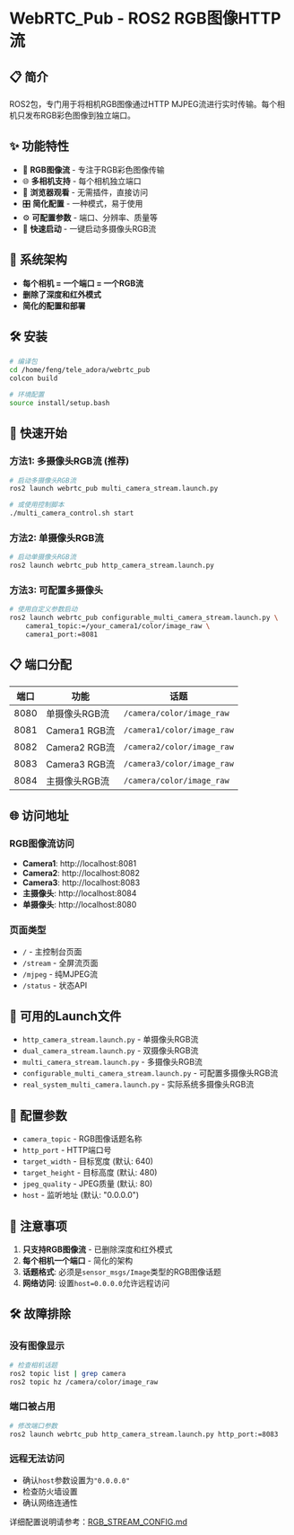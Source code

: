 # WebRTC_Pub - ROS2 RGB图像HTTP流

## 📋 简介
ROS2包，专门用于将相机RGB图像通过HTTP MJPEG流进行实时传输。每个相机只发布RGB彩色图像到独立端口。

## ✨ 功能特性
- 🎥 **RGB图像流** - 专注于RGB彩色图像传输
- 🌐 **多相机支持** - 每个相机独立端口
- 📱 **浏览器观看** - 无需插件，直接访问
- 🎛️ **简化配置** - 一种模式，易于使用
- ⚙️ **可配置参数** - 端口、分辨率、质量等
- 🚀 **快速启动** - 一键启动多摄像头RGB流

## 🔄 系统架构
- **每个相机 = 一个端口 = 一个RGB流**
- **删除了深度和红外模式**
- **简化的配置和部署**

## 🛠️ 安装

```bash
# 编译包
cd /home/feng/tele_adora/webrtc_pub
colcon build

# 环境配置
source install/setup.bash
```

## 🚀 快速开始

### 方法1: 多摄像头RGB流 (推荐)
```bash
# 启动多摄像头RGB流
ros2 launch webrtc_pub multi_camera_stream.launch.py

# 或使用控制脚本
./multi_camera_control.sh start
```

### 方法2: 单摄像头RGB流
```bash
# 启动单摄像头RGB流
ros2 launch webrtc_pub http_camera_stream.launch.py
```

### 方法3: 可配置多摄像头
```bash
# 使用自定义参数启动
ros2 launch webrtc_pub configurable_multi_camera_stream.launch.py \
    camera1_topic:=/your_camera1/color/image_raw \
    camera1_port:=8081
```

## 📋 端口分配

| 端口 | 功能 | 话题 |
|-----|------|------|
| 8080 | 单摄像头RGB流 | `/camera/color/image_raw` |
| 8081 | Camera1 RGB流 | `/camera1/color/image_raw` |
| 8082 | Camera2 RGB流 | `/camera2/color/image_raw` |
| 8083 | Camera3 RGB流 | `/camera3/color/image_raw` |
| 8084 | 主摄像头RGB流 | `/camera/color/image_raw` |

## 🌐 访问地址

### RGB图像流访问
- **Camera1**: http://localhost:8081
- **Camera2**: http://localhost:8082  
- **Camera3**: http://localhost:8083
- **主摄像头**: http://localhost:8084
- **单摄像头**: http://localhost:8080

### 页面类型
- `/` - 主控制台页面
- `/stream` - 全屏流页面
- `/mjpeg` - 纯MJPEG流
- `/status` - 状态API

## 📂 可用的Launch文件

- `http_camera_stream.launch.py` - 单摄像头RGB流
- `dual_camera_stream.launch.py` - 双摄像头RGB流
- `multi_camera_stream.launch.py` - 多摄像头RGB流
- `configurable_multi_camera_stream.launch.py` - 可配置多摄像头RGB流
- `real_system_multi_camera.launch.py` - 实际系统多摄像头RGB流

## 🔧 配置参数

- `camera_topic` - RGB图像话题名称
- `http_port` - HTTP端口号
- `target_width` - 目标宽度 (默认: 640)
- `target_height` - 目标高度 (默认: 480)
- `jpeg_quality` - JPEG质量 (默认: 80)
- `host` - 监听地址 (默认: "0.0.0.0")

## 📝 注意事项

1. **只支持RGB图像流** - 已删除深度和红外模式
2. **每个相机一个端口** - 简化的架构
3. **话题格式**: 必须是`sensor_msgs/Image`类型的RGB图像话题
4. **网络访问**: 设置`host=0.0.0.0`允许远程访问

## 🛠️ 故障排除

### 没有图像显示
```bash
# 检查相机话题
ros2 topic list | grep camera
ros2 topic hz /camera/color/image_raw
```

### 端口被占用
```bash
# 修改端口参数
ros2 launch webrtc_pub http_camera_stream.launch.py http_port:=8083
```

### 远程无法访问
- 确认`host`参数设置为`"0.0.0.0"`
- 检查防火墙设置
- 确认网络连通性

详细配置说明请参考：[RGB_STREAM_CONFIG.md](RGB_STREAM_CONFIG.md)
